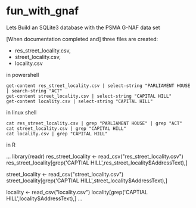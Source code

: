 # fun_with_gnaf
Lets Build an SQLite3 database with the PSMA G-NAF data set

[When documentation completed and] three files are created:
- res_street_locality.csv,
- street_locality.csv,
- locality.csv

in powershell

```
get-content res_street_locality.csv | select-string "PARLIAMENT HOUSE | search-string "ACT"
get-content street_locality.csv | select-string "CAPITAL HILL"
get-content locality.csv | select-string "CAPITAL HILL"
```

in linux shell

```
cat res_street_locality.csv | grep "PARLIAMENT HOUSE" | grep "ACT"
cat street_locality.csv | grep "CAPITAL HILL" 
cat locality.csv | grep "CAPITAL HILL"
```
in R

...
library(readr)
res_street_locality <- read_csv("res_street_locality.csv")
res_street_locality[grep('CAPTIAL HILL',res_street_locality$AddressText),]

street_locality <- read_csv("street_locality.csv")
street_locality[grep('CAPTIAL HILL',street_locality$AddressText),]

locality <- read_csv("locality.csv")
locality[grep('CAPTIAL HILL',locality$AddressText),]
...
